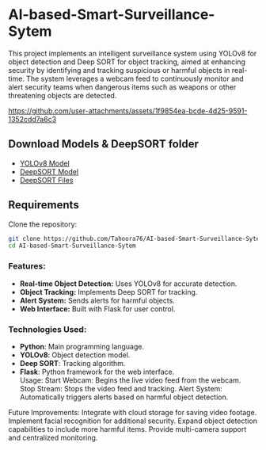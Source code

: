 # AI-based-Smart-Surveillance-Sytem
This project implements an intelligent surveillance system using YOLOv8 for object detection and Deep SORT for object tracking, aimed at enhancing security by identifying and tracking suspicious or harmful objects in real-time. The system leverages a webcam feed to continuously monitor and alert security teams when dangerous items such as weapons or other threatening objects are detected.

https://github.com/user-attachments/assets/1f9854ea-bcde-4d25-9591-1352cdd7a6c3

## Download Models & DeepSORT folder

- [YOLOv8 Model](https://drive.google.com/file/d/1blTgoGuVcJmmfhWlYgvEq5uGePmTZ3dH/view?usp=sharing)
- [DeepSORT Model](https://drive.google.com/file/d/1IPC-ppaLETfAYh7k8HDMs50PUPtCFi_y/view?usp=sharing)
- [DeepSORT Files](https://drive.google.com/drive/folders/17-Ak9zUE1cK0oZI-r7_JHK4B60GdlLu9?usp=sharing)

## Requirements

Clone the repository:
```bash
git clone https://github.com/Tahoora76/AI-based-Smart-Surveillance-Sytem.git
cd AI-based-Smart-Surveillance-Sytem
```

### Features:

- **Real-time Object Detection:** Uses YOLOv8 for accurate detection.  
- **Object Tracking:** Implements Deep SORT for tracking.  
- **Alert System:** Sends alerts for harmful objects.  
- **Web Interface:** Built with Flask for user control.  

### Technologies Used:

- **Python**: Main programming language.  
- **YOLOv8**: Object detection model.  
- **Deep SORT**: Tracking algorithm.  
- **Flask**: Python framework for the web interface.  
Usage:
Start Webcam: Begins the live video feed from the webcam.
Stop Stream: Stops the video feed and tracking.
Alert System: Automatically triggers alerts based on harmful object detection.

Future Improvements:
Integrate with cloud storage for saving video footage.
Implement facial recognition for additional security.
Expand object detection capabilities to include more harmful items.
Provide multi-camera support and centralized monitoring.
